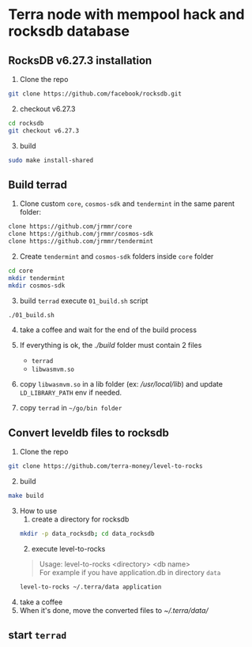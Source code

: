 # Terra node with mempool hack and rocksdb database

## RocksDB v6.27.3 installation

1. Clone the repo
```sh
git clone https://github.com/facebook/rocksdb.git
```

2. checkout v6.27.3
```sh
cd rocksdb
git checkout v6.27.3
```
3. build
```sh
sudo make install-shared
```

## Build terrad

1. Clone custom `core`, `cosmos-sdk` and `tendermint` in the same parent folder:
```sh
clone https://github.com/jrmmr/core
clone https://github.com/jrmmr/cosmos-sdk
clone https://github.com/jrmmr/tendermint
```
2. Create `tendermint` and `cosmos-sdk` folders inside `core` folder
```sh
cd core
mkdir tendermint
mkdir cosmos-sdk
```

3. build `terrad`
execute `01_build.sh` script
```sh
./01_build.sh
```

4. take a coffee and wait for the end of the build process

5. If everything is ok, the _./build_ folder must contain 2 files
    - `terrad`
    - `libwasmvm.so`
  
6. copy `libwasmvm.so` in a lib folder (ex: _/usr/local/lib_) and update `LD_LIBRARY_PATH` env if needed.

7. copy `terrad` in `~/go/bin folder`


## Convert leveldb files to rocksdb

1. Clone the repo
```sh
git clone https://github.com/terra-money/level-to-rocks
```

2. build
```sh
make build
```
3. How to use
    1. create a directory for rocksdb
    ```sh
    mkdir -p data_rocksdb; cd data_rocksdb
    ```
    2. execute level-to-rocks
    > Usage: level-to-rocks \<directory> \<db name> \
    For example if you have application.db in directory `data`
    ```sh
    level-to-rocks ~/.terra/data application
    ```
4. take a coffee
5. When it's done, move the converted files to _~/.terra/data/_

## start `terrad`
